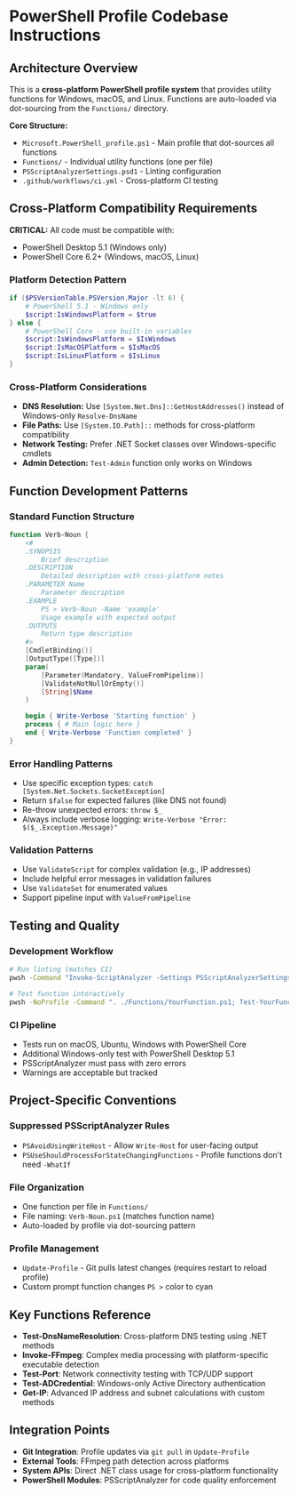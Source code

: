 # PowerShell Profile Codebase Instructions

## Architecture Overview

This is a **cross-platform PowerShell profile system** that provides utility functions for Windows, macOS, and Linux. Functions are auto-loaded via dot-sourcing from the `Functions/` directory.

**Core Structure:**

- `Microsoft.PowerShell_profile.ps1` - Main profile that dot-sources all functions
- `Functions/` - Individual utility functions (one per file)
- `PSScriptAnalyzerSettings.psd1` - Linting configuration
- `.github/workflows/ci.yml` - Cross-platform CI testing

## Cross-Platform Compatibility Requirements

**CRITICAL:** All code must be compatible with:

- PowerShell Desktop 5.1 (Windows only)
- PowerShell Core 6.2+ (Windows, macOS, Linux)

### Platform Detection Pattern

```powershell
if ($PSVersionTable.PSVersion.Major -lt 6) {
    # PowerShell 5.1 - Windows only
    $script:IsWindowsPlatform = $true
} else {
    # PowerShell Core - use built-in variables
    $script:IsWindowsPlatform = $IsWindows
    $script:IsMacOSPlatform = $IsMacOS
    $script:IsLinuxPlatform = $IsLinux
}
```

### Cross-Platform Considerations

- **DNS Resolution:** Use `[System.Net.Dns]::GetHostAddresses()` instead of Windows-only `Resolve-DnsName`
- **File Paths:** Use `[System.IO.Path]::` methods for cross-platform compatibility
- **Network Testing:** Prefer .NET Socket classes over Windows-specific cmdlets
- **Admin Detection:** `Test-Admin` function only works on Windows

## Function Development Patterns

### Standard Function Structure

```powershell
function Verb-Noun {
    <#
    .SYNOPSIS
        Brief description
    .DESCRIPTION
        Detailed description with cross-platform notes
    .PARAMETER Name
        Parameter description
    .EXAMPLE
        PS > Verb-Noun -Name 'example'
        Usage example with expected output
    .OUTPUTS
        Return type description
    #>
    [CmdletBinding()]
    [OutputType([Type])]
    param(
        [Parameter(Mandatory, ValueFromPipeline)]
        [ValidateNotNullOrEmpty()]
        [String]$Name
    )

    begin { Write-Verbose 'Starting function' }
    process { # Main logic here }
    end { Write-Verbose 'Function completed' }
}
```

### Error Handling Patterns

- Use specific exception types: `catch [System.Net.Sockets.SocketException]`
- Return `$false` for expected failures (like DNS not found)
- Re-throw unexpected errors: `throw $_`
- Always include verbose logging: `Write-Verbose "Error: $($_.Exception.Message)"`

### Validation Patterns

- Use `ValidateScript` for complex validation (e.g., IP addresses)
- Include helpful error messages in validation failures
- Use `ValidateSet` for enumerated values
- Support pipeline input with `ValueFromPipeline`

## Testing and Quality

### Development Workflow

```bash
# Run linting (matches CI)
pwsh -Command "Invoke-ScriptAnalyzer -Settings PSScriptAnalyzerSettings.psd1 -Path . -Recurse"

# Test function interactively
pwsh -NoProfile -Command ". ./Functions/YourFunction.ps1; Test-YourFunction -Verbose"
```

### CI Pipeline

- Tests run on macOS, Ubuntu, Windows with PowerShell Core
- Additional Windows-only test with PowerShell Desktop 5.1
- PSScriptAnalyzer must pass with zero errors
- Warnings are acceptable but tracked

## Project-Specific Conventions

### Suppressed PSScriptAnalyzer Rules

- `PSAvoidUsingWriteHost` - Allow `Write-Host` for user-facing output
- `PSUseShouldProcessForStateChangingFunctions` - Profile functions don't need `-WhatIf`

### File Organization

- One function per file in `Functions/`
- File naming: `Verb-Noun.ps1` (matches function name)
- Auto-loaded by profile via dot-sourcing pattern

### Profile Management

- `Update-Profile` - Git pulls latest changes (requires restart to reload profile)
- Custom prompt function changes `PS >` color to cyan

## Key Functions Reference

- **Test-DnsNameResolution**: Cross-platform DNS testing using .NET methods
- **Invoke-FFmpeg**: Complex media processing with platform-specific executable detection
- **Test-Port**: Network connectivity testing with TCP/UDP support
- **Test-ADCredential**: Windows-only Active Directory authentication
- **Get-IP**: Advanced IP address and subnet calculations with custom methods

## Integration Points

- **Git Integration**: Profile updates via `git pull` in `Update-Profile`
- **External Tools**: FFmpeg path detection across platforms
- **System APIs**: Direct .NET class usage for cross-platform functionality
- **PowerShell Modules**: PSScriptAnalyzer for code quality enforcement
